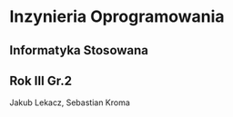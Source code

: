 Inzynieria Oprogramowania
=========================
Informatyka Stosowana
----------------------
Rok III Gr.2
----------------------
Jakub Lekacz, Sebastian Kroma
